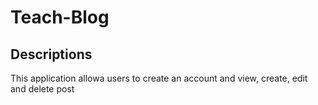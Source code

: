 # Teach-Blog

## Descriptions 
This application allowa users to create an account and view, create, edit and delete post 



